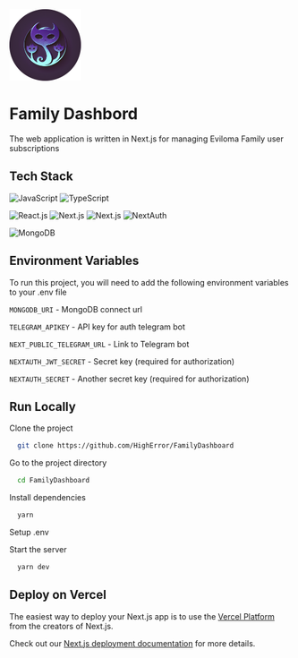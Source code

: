 <img src="./public/icon.png" width="128">

# Family Dashbord

The web application is written in Next.js for managing Eviloma Family user subscriptions

## Tech Stack

![JavaScript](https://img.shields.io/badge/-javascript-000000?style=for-the-badge&logo=JavaScript&logoColor=F7DF1E)
![TypeScript](https://img.shields.io/badge/-TypeScript-000000?style=for-the-badge&logo=TypeScript&logoColor=3178C6)

![React.js](https://img.shields.io/badge/-react-000000?style=for-the-badge&logo=React&logoColor=61DAFB)
![Next.js](https://img.shields.io/badge/-Next.js-000000?style=for-the-badge&logo=Next.js&logoColor=FFFFFF)
![Next.js](https://img.shields.io/badge/-TailwindCSS-000000?style=for-the-badge&logo=TailwindCSS&logoColor=06B6D4)
![NextAuth](https://img.shields.io/badge/-NextAuth-000000?style=for-the-badge&logo=&logoColor=FFFFFF)

![MongoDB](https://img.shields.io/badge/-MongoDB-000000?style=for-the-badge&logo=MongoDB&logoColor=47A248)

## Environment Variables

To run this project, you will need to add the following environment variables to your .env file

`MONGODB_URI` - MongoDB connect url

`TELEGRAM_APIKEY` - API key for auth telegram bot

`NEXT_PUBLIC_TELEGRAM_URL` - Link to Telegram bot

`NEXTAUTH_JWT_SECRET` - Secret key (required for authorization)

`NEXTAUTH_SECRET` - Another secret key (required for authorization)

## Run Locally

Clone the project

```bash
  git clone https://github.com/HighError/FamilyDashboard
```

Go to the project directory

```bash
  cd FamilyDashboard
```

Install dependencies

```bash
  yarn
```

Setup .env

Start the server

```bash
  yarn dev
```

## Deploy on Vercel

The easiest way to deploy your Next.js app is to use the [Vercel Platform](https://vercel.com/new?utm_medium=default-template&filter=next.js&utm_source=create-next-app&utm_campaign=create-next-app-readme) from the creators of Next.js.

Check out our [Next.js deployment documentation](https://nextjs.org/docs/deployment) for more details.
